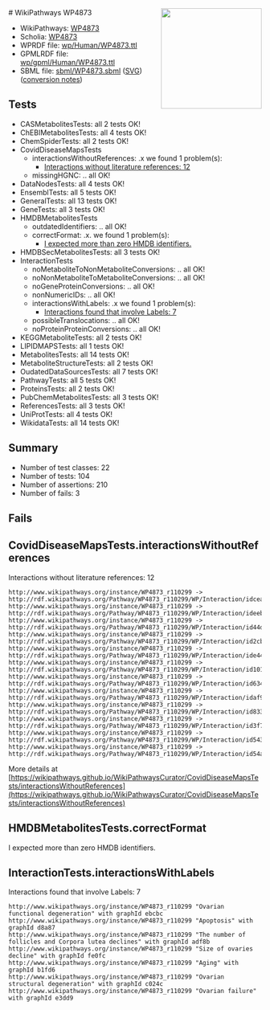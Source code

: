 <img style="float: right; width: 200px" src="../logo.png" />
# WikiPathways WP4873

* WikiPathways: [WP4873](https://identifiers.org/wikipathways:WP4873)
* Scholia: [WP4873](https://scholia.toolforge.org/wikipathways/WP4873)
* WPRDF file: [wp/Human/WP4873.ttl](../wp/Human/WP4873.ttl)
* GPMLRDF file: [wp/gpml/Human/WP4873.ttl](../wp/gpml/Human/WP4873.ttl)
* SBML file: [sbml/WP4873.sbml](../sbml/WP4873.sbml) ([SVG](../sbml/WP4873.svg)) ([conversion notes](../sbml/WP4873.txt))

## Tests
* CASMetabolitesTests: all 2 tests OK!
* ChEBIMetabolitesTests: all 4 tests OK!
* ChemSpiderTests: all 2 tests OK!
* CovidDiseaseMapsTests
    * interactionsWithoutReferences: .x we found 1 problem(s):
        * [Interactions without literature references: 12](#9701cce3)
    * missingHGNC: .. all OK!
* DataNodesTests: all 4 tests OK!
* EnsemblTests: all 5 tests OK!
* GeneralTests: all 13 tests OK!
* GeneTests: all 3 tests OK!
* HMDBMetabolitesTests
    * outdatedIdentifiers: .. all OK!
    * correctFormat: .x. we found 1 problem(s):
        * [I expected more than zero HMDB identifiers.](#ad154c1e)
* HMDBSecMetabolitesTests: all 3 tests OK!
* InteractionTests
    * noMetaboliteToNonMetaboliteConversions: .. all OK!
    * noNonMetaboliteToMetaboliteConversions: .. all OK!
    * noGeneProteinConversions: .. all OK!
    * nonNumericIDs: .. all OK!
    * interactionsWithLabels: .x we found 1 problem(s):
        * [Interactions found that involve Labels: 7](#630d267e)
    * possibleTranslocations: .. all OK!
    * noProteinProteinConversions: .. all OK!
* KEGGMetaboliteTests: all 2 tests OK!
* LIPIDMAPSTests: all 1 tests OK!
* MetabolitesTests: all 14 tests OK!
* MetaboliteStructureTests: all 2 tests OK!
* OudatedDataSourcesTests: all 7 tests OK!
* PathwayTests: all 5 tests OK!
* ProteinsTests: all 2 tests OK!
* PubChemMetabolitesTests: all 3 tests OK!
* ReferencesTests: all 3 tests OK!
* UniProtTests: all 4 tests OK!
* WikidataTests: all 14 tests OK!


## Summary

* Number of test classes: 22
* Number of tests: 104
* Number of assertions: 210
* Number of fails: 3

## Fails

<a name="9701cce3" />

## CovidDiseaseMapsTests.interactionsWithoutReferences

Interactions without literature references: 12
```
http://www.wikipathways.org/instance/WP4873_r110299 -> http://rdf.wikipathways.org/Pathway/WP4873_r110299/WP/Interaction/idceab5a06
http://www.wikipathways.org/instance/WP4873_r110299 -> http://rdf.wikipathways.org/Pathway/WP4873_r110299/WP/Interaction/ideeb25a8a
http://www.wikipathways.org/instance/WP4873_r110299 -> http://rdf.wikipathways.org/Pathway/WP4873_r110299/WP/Interaction/id44d52bb5
http://www.wikipathways.org/instance/WP4873_r110299 -> http://rdf.wikipathways.org/Pathway/WP4873_r110299/WP/Interaction/id2cbd58c0
http://www.wikipathways.org/instance/WP4873_r110299 -> http://rdf.wikipathways.org/Pathway/WP4873_r110299/WP/Interaction/ide447ff4a
http://www.wikipathways.org/instance/WP4873_r110299 -> http://rdf.wikipathways.org/Pathway/WP4873_r110299/WP/Interaction/id10124fd4
http://www.wikipathways.org/instance/WP4873_r110299 -> http://rdf.wikipathways.org/Pathway/WP4873_r110299/WP/Interaction/id634a73f
http://www.wikipathways.org/instance/WP4873_r110299 -> http://rdf.wikipathways.org/Pathway/WP4873_r110299/WP/Interaction/idaf9273b6
http://www.wikipathways.org/instance/WP4873_r110299 -> http://rdf.wikipathways.org/Pathway/WP4873_r110299/WP/Interaction/id833ac72
http://www.wikipathways.org/instance/WP4873_r110299 -> http://rdf.wikipathways.org/Pathway/WP4873_r110299/WP/Interaction/id3f71da5c
http://www.wikipathways.org/instance/WP4873_r110299 -> http://rdf.wikipathways.org/Pathway/WP4873_r110299/WP/Interaction/id54382d09
http://www.wikipathways.org/instance/WP4873_r110299 -> http://rdf.wikipathways.org/Pathway/WP4873_r110299/WP/Interaction/id54a1040f
```

More details at [https://wikipathways.github.io/WikiPathwaysCurator/CovidDiseaseMapsTests/interactionsWithoutReferences](https://wikipathways.github.io/WikiPathwaysCurator/CovidDiseaseMapsTests/interactionsWithoutReferences)

<a name="ad154c1e" />

## HMDBMetabolitesTests.correctFormat

I expected more than zero HMDB identifiers.
<a name="630d267e" />

## InteractionTests.interactionsWithLabels

Interactions found that involve Labels: 7
```
http://www.wikipathways.org/instance/WP4873_r110299 "Ovarian functional degeneration" with graphId ebcbc
http://www.wikipathways.org/instance/WP4873_r110299 "Apoptosis" with graphId d8a87
http://www.wikipathways.org/instance/WP4873_r110299 "The number of follicles and Corpora lutea declines" with graphId adf8b
http://www.wikipathways.org/instance/WP4873_r110299 "Size of ovaries decline" with graphId fe0fc
http://www.wikipathways.org/instance/WP4873_r110299 "Aging" with graphId b1fd6
http://www.wikipathways.org/instance/WP4873_r110299 "Ovarian structural degeneration" with graphId c024c
http://www.wikipathways.org/instance/WP4873_r110299 "Ovarian failure" with graphId e3dd9
```

